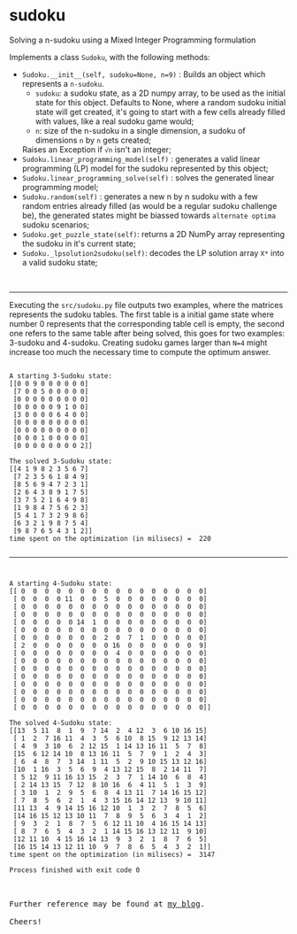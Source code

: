 # sudoku
Solving a n-sudoku using a Mixed Integer Programming formulation


Implements a class <code class="inline_code">Sudoku</code>, with the following methods:
<ul>
<li>
<code class="inline_code">Sudoku.__init__(self, sudoku=None, n=9)</code>
:
Builds an object which represents a <code class="inline_code">n-sudoku</code>.
	<ul>
		<li>
			<code class="inline_code">sudoku</code>:
			a sudoku state, as a 2D numpy array, to be used
			as the initial state for this object. Defaults to None,
			where a random sudoku initial state will get created,
			it's going to start with a few cells already filled with
			values, like a real sudoku game would;
		</li>
		<li>
			<code class="inline_code">n</code>:
			size of the n-sudoku in a single dimension, a sudoku of
			dimensions <code class="inline_code">n</code>
			by
			<code class="inline_code">n</code>
			gets created;
		</li>
	</ul>
	Raises an Exception if <code class="inline_code">&#x221A;n</code> isn't an integer;

</li>
<li>
<code class="inline_code">Sudoku.linear_programming_model(self)</code>
: generates a valid linear programming (LP) model for the sudoku represented by this object;
</li>
<li>
<code class="inline_code">Sudoku.linear_programming_solve(self)</code>
: solves the generated linear programming model;
</li>
<li>
<code class="inline_code">Sudoku.random(self)</code>
: generates a new n by n sudoku with a few random entries already filled
	(as would be a regular sudoku challenge be), the generated states
	might be biassed towards
	<code class="inline_code">alternate optima</code>
	sudoku scenarios;
</li>
<li>
<code class="inline_code">Sudoku.get_puzzle_state(self)</code>:
	returns a 2D NumPy array representing the sudoku in it's current state;
</li>
<li>
<code class="inline_code">Sudoku._lpsolution2sudoku(self)</code>:
	decodes the LP solution array
	<code class="inline_code">X*</code>
	into a valid sudoku state;
</li>
</ul>

<br>
<hr>
Executing the
<code class="inline_code">src/sudoku.py</code>
file outputs two examples, where the matrices represents the sudoku tables.
The first table is a initial game state where number 0 represents that the corresponding
table cell is empty, the second one refers to the same table after being solved, this goes
for two examples: 3-sudoku and 4-sudoku. Creating sudoku games larger than
<code class="inline_code">N=4</code>
might increase too
much the necessary time to compute the optimum answer.
<br>

<pre><code>
A starting 3-Sudoku state:
[[0 0 9 0 0 0 0 0 0]
 [7 0 0 5 0 0 0 0 0]
 [0 0 0 0 0 0 0 0 0]
 [0 0 0 0 0 9 1 0 0]
 [3 0 0 0 0 6 4 0 0]
 [0 0 0 0 0 0 0 0 0]
 [0 0 0 0 0 0 0 0 0]
 [0 0 0 1 0 0 0 0 0]
 [0 0 0 0 0 0 0 0 2]]

The solved 3-Sudoku state:
[[4 1 9 8 2 3 5 6 7]
 [7 2 3 5 6 1 8 4 9]
 [8 5 6 9 4 7 2 3 1]
 [2 6 4 3 8 9 1 7 5]
 [3 7 5 2 1 6 4 9 8]
 [1 9 8 4 7 5 6 2 3]
 [5 4 1 7 3 2 9 8 6]
 [6 3 2 1 9 8 7 5 4]
 [9 8 7 6 5 4 3 1 2]]
time spent on the optimization (in milisecs) =  220

<hr>

A starting 4-Sudoku state:
[[ 0  0  0  0  0  0  0  0  0  0  0  0  0  0  0  0]
 [ 0  0  0  0 11  0  0  5  0  0  0  0  0  0  0  0]
 [ 0  0  0  0  0  0  0  0  0  0  0  0  0  0  0  0]
 [ 0  0  0  0  0  0  0  0  0  0  0  0  0  0  0  0]
 [ 0  0  0  0  0 14  1  0  0  0  0  0  0  0  0  0]
 [ 0  0  0  0  0  0  0  0  0  0  0  0  0  0  0  0]
 [ 0  0  0  0  0  0  0  2  0  7  1  0  0  0  0  0]
 [ 2  0  0  0  0  0  0  0 16  0  0  0  0  0  0  9]
 [ 0  0  0  0  0  0  0  0  4  0  0  0  0  0  0  0]
 [ 0  0  0  0  0  0  0  0  0  0  0  0  0  0  0  0]
 [ 0  0  0  0  0  0  0  0  0  0  0  0  0  0  0  0]
 [ 0  0  0  0  0  0  0  0  0  0  0  0  0  0  0  0]
 [ 0  0  0  0  0  0  0  0  0  0  0  0  0  0  0  0]
 [ 0  0  0  0  0  0  0  0  0  0  0  0  0  0  0  0]
 [ 0  0  0  0  0  0  0  0  0  0  0  0  0  0  0  0]
 [ 0  0  0  0  0  0  0  0  0  0  0  0  0  0  0  0]]

The solved 4-Sudoku state:
[[13  5 11  8  1  9  7 14  2  4 12  3  6 10 16 15]
 [ 1  2  7 16 11  4  3  5  6 10  8 15  9 12 13 14]
 [ 4  9  3 10  6  2 12 15  1 14 13 16 11  5  7  8]
 [15  6 12 14 10  8 13 16 11  5  7  9  1  2  4  3]
 [ 6  4  8  7  3 14  1 11  5  2  9 10 15 13 12 16]
 [10  1 16  3  5  6  9  4 13 12 15  8  2 14 11  7]
 [ 5 12  9 11 16 13 15  2  3  7  1 14 10  6  8  4]
 [ 2 14 13 15  7 12  8 10 16  6  4 11  5  1  3  9]
 [ 3 10  1  2  9  5  6  8  4 13 11  7 14 16 15 12]
 [ 7  8  5  6  2  1  4  3 15 16 14 12 13  9 10 11]
 [11 13  4  9 14 15 16 12 10  1  3  2  7  8  5  6]
 [14 16 15 12 13 10 11  7  8  9  5  6  3  4  1  2]
 [ 9  3  2  1  8  7  5  6 12 11 10  4 16 15 14 13]
 [ 8  7  6  5  4  3  2  1 14 15 16 13 12 11  9 10]
 [12 11 10  4 15 16 14 13  9  3  2  1  8  7  6  5]
 [16 15 14 13 12 11 10  9  7  8  6  5  4  3  2  1]]
time spent on the optimization (in milisecs) =  3147

Process finished with exit code 0

</code>

Further reference may be found at <a class="footer_links" href="https://gmmoliveira.github.io/blog/sudoku.html" rel="noopener noreferrer" target="_blank">my blog</a>.

Cheers!
